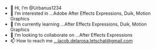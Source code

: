 - 👋 Hi, I’m @Urbanus1234
- 👀 I’m interested in ...Adobe After Effects Expressions, Duik, Motion Graphics
- 🌱 I’m currently learning ...After Effects Expressions, Duik, Motion Graphics
- 💞️ I’m looking to collaborate on ...After Effects Expressions
- 📫 How to reach me ...jacob.delarosa.letschat@gmail.com

<!---
Urbanus1234/Urbanus1234 is a ✨ special ✨ repository because its `README.md` (this file) appears on your GitHub profile.
You can click the Preview link to take a look at your changes.
--->
